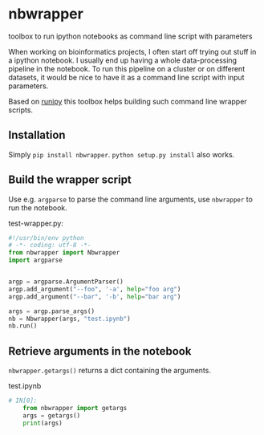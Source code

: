 # nbwrapper
toolbox to run ipython notebooks as command line script with parameters

When working on bioinformatics projects, I often start off trying out stuff in a ipython notebook.
I usually end up having a whole data-processing pipeline in the notebook. To run this pipeline on a cluster or on different datasets, it would be nice to have it as a command line script with input parameters. 

Based on [runipy](https://github.com/paulgb/runipy) this toolbox helps building such command line wrapper scripts. 

## Installation
Simply `pip install nbwrapper`. 
`python setup.py install` also works. 

## Build the wrapper script
Use e.g. `argparse` to parse the command line arguments, use `nbwrapper` to run the notebook. 

test-wrapper.py: 
```python
#!/usr/bin/env python
# -*- coding: utf-8 -*-
from nbwrapper import Nbwrapper
import argparse


argp = argparse.ArgumentParser()
argp.add_argument("--foo", '-a', help="foo arg")
argp.add_argument("--bar", '-b', help="bar arg")

args = argp.parse_args()
nb = Nbwrapper(args, "test.ipynb")
nb.run()
```

## Retrieve arguments in the notebook
`nbwrapper.getargs()` returns a dict containing the arguments. 

test.ipynb
```python
# IN[0]:
    from nbwrapper import getargs
    args = getargs()
    print(args)
```



